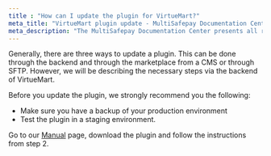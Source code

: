 ```yaml
---
title : "How can I update the plugin for VirtueMart?"
meta_title: "VirtueMart plugin update - MultiSafepay Documentation Center"
meta_description: "The MultiSafepay Documentation Center presents all relevant information about our Plugins and API. You can also find support pages for Payment Methods, Tools and General Questions as well as the contact details of our Support and Integration Teams."
---
```


Generally, there are three ways to update a plugin. This can be done through the backend and through the marketplace from a CMS or through SFTP. However, we will be describing the necessary steps via the backend of VirtueMart.

Before you update the plugin, we strongly recommend you the following:

* Make sure you have a backup of your production environment
* Test the plugin in a staging environment.

Go to our [Manual](/integrations/virtuemart/manual/) page, download the plugin and follow the instructions from step 2.